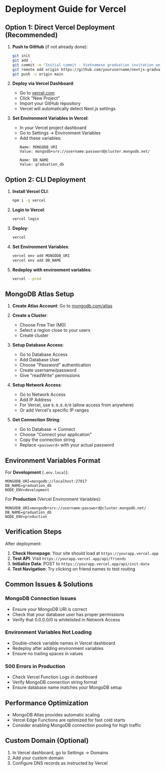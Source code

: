 # Deployment Guide for Vercel

## Option 1: Direct Vercel Deployment (Recommended)

1. **Push to GitHub** (if not already done):
   ```bash
   git init
   git add .
   git commit -m "Initial commit - Vietnamese graduation invitation website"
   git remote add origin https://github.com/yourusername/nextjs-graduation.git
   git push -u origin main
   ```

2. **Deploy via Vercel Dashboard**:
   - Go to [vercel.com](https://vercel.com)
   - Click "New Project"
   - Import your GitHub repository
   - Vercel will automatically detect Next.js settings

3. **Set Environment Variables in Vercel**:
   - In your Vercel project dashboard
   - Go to Settings → Environment Variables
   - Add these variables:
     ```
     Name: MONGODB_URI
     Value: mongodb+srv://username:password@cluster.mongodb.net/
     
     Name: DB_NAME  
     Value: graduation_db
     ```

## Option 2: CLI Deployment

1. **Install Vercel CLI**:
   ```bash
   npm i -g vercel
   ```

2. **Login to Vercel**:
   ```bash
   vercel login
   ```

3. **Deploy**:
   ```bash
   vercel
   ```

4. **Set Environment Variables**:
   ```bash
   vercel env add MONGODB_URI
   vercel env add DB_NAME
   ```

5. **Redeploy with environment variables**:
   ```bash
   vercel --prod
   ```

## MongoDB Atlas Setup

1. **Create Atlas Account**: Go to [mongodb.com/atlas](https://mongodb.com/atlas)

2. **Create a Cluster**:
   - Choose Free Tier (M0)
   - Select a region close to your users
   - Create cluster

3. **Setup Database Access**:
   - Go to Database Access
   - Add Database User
   - Choose "Password" authentication
   - Create username/password
   - Give "readWrite" permissions

4. **Setup Network Access**:
   - Go to Network Access
   - Add IP Address
   - For Vercel, use `0.0.0.0/0` (allow access from anywhere)
   - Or add Vercel's specific IP ranges

5. **Get Connection String**:
   - Go to Database → Connect
   - Choose "Connect your application"
   - Copy the connection string
   - Replace `<password>` with your actual password

## Environment Variables Format

For **Development** (`.env.local`):
```env
MONGODB_URI=mongodb://localhost:27017
DB_NAME=graduation_db
NODE_ENV=development
```

For **Production** (Vercel Environment Variables):
```env
MONGODB_URI=mongodb+srv://username:password@cluster.mongodb.net/
DB_NAME=graduation_db
NODE_ENV=production
```

## Verification Steps

After deployment:

1. **Check Homepage**: Your site should load at `https://yourapp.vercel.app`
2. **Test API**: Visit `https://yourapp.vercel.app/api/friends` 
3. **Initialize Data**: POST to `https://yourapp.vercel.app/api/init-data`
4. **Test Navigation**: Try clicking on friend names to test routing

## Common Issues & Solutions

### MongoDB Connection Issues
- Ensure your MongoDB URI is correct
- Check that your database user has proper permissions
- Verify that 0.0.0.0/0 is whitelisted in Network Access

### Environment Variables Not Loading
- Double-check variable names in Vercel dashboard
- Redeploy after adding environment variables
- Ensure no trailing spaces in values

### 500 Errors in Production
- Check Vercel Function Logs in dashboard
- Verify MongoDB connection string format
- Ensure database name matches your MongoDB setup

## Performance Optimization

- MongoDB Atlas provides automatic scaling
- Vercel Edge Functions are optimized for fast cold starts
- Consider enabling MongoDB connection pooling for high traffic

## Custom Domain (Optional)

1. In Vercel dashboard, go to Settings → Domains
2. Add your custom domain
3. Configure DNS records as instructed by Vercel